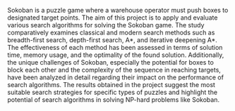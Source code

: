 Sokoban is a puzzle game where a warehouse operator must push boxes to designated target points. The aim of this project is to apply and evaluate various search algorithms for solving the Sokoban game. The study comparatively examines classical and modern search methods such as breadth-first search, depth-first search, A*, and iterative deepening A*. The effectiveness of each method has been assessed in terms of solution time, memory usage, and the optimality of the found solution. Additionally, the unique challenges of Sokoban, especially the potential for boxes to block each other and the complexity of the sequence in reaching targets, have been analyzed in detail regarding their impact on the performance of search algorithms. The results obtained in the project suggest the most suitable search strategies for specific types of puzzles and highlight the potential of search algorithms in solving NP-hard problems like Sokoban. 
